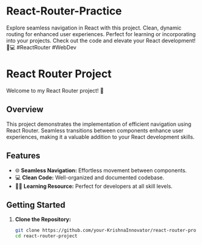 # React-Router-Practice
Explore seamless navigation in React with this project. Clean, dynamic routing for enhanced user experiences. Perfect for learning or incorporating into your projects. Check out the code and elevate your React development! 🚀💻 #ReactRouter #WebDev

# React Router Project

Welcome to my React Router project! 🚀

## Overview

This project demonstrates the implementation of efficient navigation using React Router. Seamless transitions between components enhance user experiences, making it a valuable addition to your React development skills.

## Features

- 🌐 **Seamless Navigation:** Effortless movement between components.
- 💻 **Clean Code:** Well-organized and documented codebase.
- 👩‍💻 **Learning Resource:** Perfect for developers at all skill levels.

## Getting Started

1. **Clone the Repository:**
   ```bash
   git clone https://github.com/your-KrishnaInnovator/react-router-project.git
   cd react-router-project
